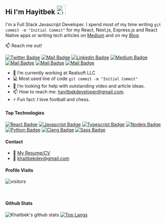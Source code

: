 ## Hi I'm Hayitbek <img src="https://user-images.githubusercontent.com/1303154/88677602-1635ba80-d120-11ea-84d8-d263ba5fc3c0.gif" width="28px" height="28px" alt="hi">

I'm a Full Stack Javascript Developer. I spend most of my time writing `git commit -m "Initial Commit"` for my React, Next.js, Express.js and React Native apps or writing tech articles on [Medium](https://medium.com/@khaitbekdev) and on my [Blog](https://khaitbek.vercel.app/en/blog).

:mailbox: Reach me out!

[![Twitter Badge](https://img.shields.io/badge/-@khaitbek-1ca0f1?style=flat&labelColor=1ca0f1&logo=twitter&logoColor=white&link=https://twitter.com/HayitbekD)](https://twitter.com/HayitbekD) [![Mail Badge](https://img.shields.io/badge/-Ossonu-e74c3c?style=flat&labelColor=e74c3c&logo=youtube&logoColor=white)](https://www.youtube.com/channel/UCQYRaNgKXpSgnTNMJm5bBNA) [![Linkedin Badge](https://img.shields.io/badge/-Hayitbek_Yusupov-0e76a8?style=flat&labelColor=0e76a8&logo=linkedin&logoColor=white)](https://www.linkedin.com/in/hayitbek-yusupov-a640a7226/) [![Medium Badge](https://img.shields.io/badge/-Hayitbek_Yusupov-salad?style=flat&labelColor=salad&logo=medium&logoColor=white)](https://medium.com/@khaitbekdev) [![Mail Badge](https://img.shields.io/badge/-@hayitbek__developer-e84393?style=flat&labelColor=e84393&logo=instagram&logoColor=white)](https://www.instagram.com/hayitbek_developer/) [![Mail Badge](https://img.shields.io/badge/-@hayitbek__developer-darkcyan?style=flat&labelColor=darkcyan&logo=telegram&logoColor=white)](https://t.me/khaitbekdev) [![Mail Badge](https://img.shields.io/badge/-khaitbekdev-c0392b?style=flat&labelColor=c0392b&logo=gmail&logoColor=white)](mailto:khaitbekdev@gmail.com)

<!-- TODO: Add last video link -->

- 🔭 I’m currently working at Realsoft LLC
- :computer: Most used line of code `git commit -m "Initial Commit"`
- 🤔 I’m looking for help with outstanding video and article ideas.
- 📫 How to reach me: hayitbekdeveloper@gmail.com.
- ⚡ Fun fact: I love football and chess.

#### Top Technologies

<!-- TODO: Make technologies links takes you to repositories -->

[![React Badge](https://img.shields.io/badge/-React-61DBFB?style=for-the-badge&labelColor=black&logo=react&logoColor=61DBFB)](#) [![Javascript Badge](https://img.shields.io/badge/-Javascript-F0DB4F?style=for-the-badge&labelColor=black&logo=javascript&logoColor=F0DB4F)](#) [![Typescript Badge](https://img.shields.io/badge/-Typescript-007acc?style=for-the-badge&labelColor=black&logo=typescript&logoColor=007acc)](#) [![Nodejs Badge](https://img.shields.io/badge/-Nodejs-3C873A?style=for-the-badge&labelColor=black&logo=node.js&logoColor=3C873A)](#) [![Python Badge](https://img.shields.io/badge/-python-007acc?style=for-the-badge&labelColor=black&logo=python&logoColor=007acc)](#) [![Clang Badge](https://img.shields.io/badge/-Clang-007acc?style=for-the-badge&labelColor=black&logo=c&logoColor=007acc)](#) [![Sass Badge](https://img.shields.io/badge/-SCSS-crimson?style=for-the-badge&labelColor=black&logo=sass&logoColor=crimson)](#)

<!-- ### Articles

[<img align="left" alt="React" width="26px" src="https://raw.githubusercontent.com/github/explore/80688e429a7d4ef2fca1e82350fe8e3517d3494d/topics/react/react.png" />][reactplaylist]

[<img align="left" alt="HTML5" width="26px" src="https://raw.githubusercontent.com/github/explore/80688e429a7d4ef2fca1e82350fe8e3517d3494d/topics/html/html.png" />][htmltutorial]

[<img align="left" alt="JavaScript" width="26px" src="https://raw.githubusercontent.com/github/explore/80688e429a7d4ef2fca1e82350fe8e3517d3494d/topics/javascript/javascript.png" />][javascripttutorial]

[<img align="left" alt="Visual Studio Code" width="26px" src="https://raw.githubusercontent.com/github/explore/80688e429a7d4ef2fca1e82350fe8e3517d3494d/topics/visual-studio-code/visual-studio-code.png" />][vscodetutorial]

<img align="left" alt="Sass" width="26px" src="https://raw.githubusercontent.com/github/explore/80688e429a7d4ef2fca1e82350fe8e3517d3494d/topics/sass/sass.png" />

<img align="left" alt="Node.js" width="26px" src="https://raw.githubusercontent.com/github/explore/80688e429a7d4ef2fca1e82350fe8e3517d3494d/topics/nodejs/nodejs.png" />

<img align="left" alt="SQL" width="26px" src="https://raw.githubusercontent.com/github/explore/80688e429a7d4ef2fca1e82350fe8e3517d3494d/topics/sql/sql.png" />

<img align="left" alt="MySQL" width="26px" src="https://raw.githubusercontent.com/github/explore/80688e429a7d4ef2fca1e82350fe8e3517d3494d/topics/mysql/mysql.png" />

<img align="left" alt="Git" width="26px" src="https://raw.githubusercontent.com/github/explore/80688e429a7d4ef2fca1e82350fe8e3517d3494d/topics/git/git.png" />

<img align="left" alt="MongoDB" width="26px" src="https://raw.githubusercontent.com/github/explore/80688e429a7d4ef2fca1e82350fe8e3517d3494d/topics/mongodb/mongodb.png" />

<br />
<br /> -->

#### Contact
- :paperclip: [My Resume/CV](https://docs.google.com/document/d/1yBbooOXOJcEF_q-82hRv9nCARroFalr2D6H4M_sPyRE/edit?usp=sharing)
- :email: khaitbekdev@gmail.com


#### Profile Visits 

![visitors](https://visitor-badge.glitch.me/badge?page_id=khaitbek.khaitbek)

<br >

#### Github Stats

![Khaitbek's github stats](https://github-readme-stats.vercel.app/api?username=khaitbek&count_private=true&theme=tokyonight&hide=contribs,prs)
[![Top Langs](https://github-readme-stats.vercel.app/api/top-langs/?username=khaitbek)](https://github.com/khaitbek/github-readme-stats)
